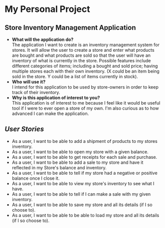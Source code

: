 # My Personal Project

## Store Inventory Management Application

- **What will the application do?**</br>
The application I want to create is an inventory management 
system for stores. It will allow the user to create a store 
and enter what products are bought and what products are
sold so that the user will have an inventory of what is 
currently in the store. Possible features include different 
categories of items; including a bought and sold price; having 
multiple stores each with their own inventory. (X could be 
an item being sold in the store. Y could be a list of items
currently in stock).
- **Who will use it?** </br>
I intend for this application to be used by store-owners in
order to keep track of their inventory. 
- **Why is this application of interest to you?** </br>
This application is of interest to me because I feel like 
it would be useful tool if I were to ever open a store of my 
own. I'm also curious as to how advanced I can make the application.

## *User Stories*
- As a user, I want to be able to add a shipment of products to my stores inventory.
- As a user, I want to be able to open my store with a given balance.
- As a user, I want to be able to get receipts for each sale and purchase.
- As a user, I want to be able to add a sale to my store and have it reflected in my Store's balance and inventory.
- As a user, I want to be able to tell if my store had a negative or positive balance once I close it.
- As a user, I want to be able to view my store's inventory to see what I have.
- As a user, I want to be able to tell if I can make a sale with my given inventory.
- As a user, I want to be able to save my store and all its details (if I so choose to).
- As a user, I want to be able to be able to load my store and all its details (if I so choose to).